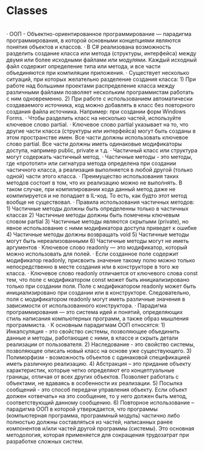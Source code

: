 <h1>
  Classes
 </h1>
 <div>
  <br>
· ООП - Объектно-ориентированное программирование — парадигма программирования, в которой основными концепциями являются понятия объектов и классов. 
· В C# реализована возможность разделить создание класса или метода (структуры, интерфейса) между двумя или более исходными файлами или модулями. Каждый исходный файл содержит определение типа или метода, и все части объединяются при компиляции приложения. 
· Существует несколько ситуаций, при которых желательно разделение создания класса:  
1) При работе над большими проектами распределение класса между различными файлами позволяет нескольким программистам работать с ним одновременно. 
2) При работе с использованием автоматически создаваемого источника, код можно добавлять в класс без повторного создания файла источника. Например: при создании форм Windows Forms.  
· Чтобы разделить класс на несколько частей, используйте ключевое слово partial. 
· Ключевое слово partial указывает на то, что другие части класса (структуры или интерфейса) могут быть созданы в этом пространстве имен. Все части должны использовать ключевое слово partial. Все части должны иметь одинаковые модификаторы доступа, например public, private и т.д. 
· Частичный класс или структура могут содержать частичный метод. 
· Частичные методы - это методы, где «прототип» или сигнатура метода определена при создании частичного класса, а реализация выполняется в любой другой (только одной) части этого класса. 
· Преимущество использования таких методов состоит в том, что их реализацию можно не выполнять. В таком случае, при компилировании кода данный метод даже не компилируется и не попадает в IL-код.  То есть, как будто этот метод вообще не существовал. 
· Правила использования частичных методов: 
1) Частичные методы должны быть определенны только в частичных классах 
2) Частичные методы должны быть помечены ключевым словом partial 
3) Частичные методы являются скрытыми (private), но явное использование с ними модификатора доступа приведет к ошибке 
4) Частичные методы должны возвращать void 
5) Частичные методы могут быть нереализованными  
6) Частичные методы могут не иметь аргументов 
· Ключевое слово readonly — это модификатор, который можно использовать для полей. 
· Если созданное поле содержит модификатор readonly, присвоить значение такому полю можно только непосредственно в месте создания или в конструкторе в того же класса. 
· Ключевое слово readonly отличается от ключевого слова const тем, что поле с модификатором const может быть инициализировано только при создании поля. Поле с модификатором readonly может быть инициализировано при создании или в конструкторе. Следовательно, поля с модификатором readonly могут иметь различные значения в зависимости от использованного конструктора.  
· Парадигма программирования — это система идей и понятий, определяющих стиль написания компьютерных программ, а также образ мышления программиста. 
· К основным парадигмам ООП относятся: 
1) Инкапсуляция - это свойство системы, позволяющее объединить данные и методы, работающие с ними, в классе и скрыть детали реализации от пользователя. 
2) Наследование - это свойство системы, позволяющее описать новый класс на основе уже существующего. 
3) Полиморфизм - возможность объектов с одинаковой спецификацией иметь различную реализацию. 
4) Абстракция – это придание объекту характеристик, которые четко определяют его концептуальные границы, отличая от всех других объектов. Позволяет работать с объектами, не вдаваясь в особенности их реализации. 
5) Посылка сообщений - это способ передачи управления объекту. Если объект должен «отвечать» на это сообщение, то у него должен быть метод, соответствующий данному сообщению. 
6) Повторное использование – парадигма ООП в которой утверждается, что программы (компьютерная программа, программный модуль) частично либо полностью должны составляться из частей, написанных ранее компонентов и/или частей другой программы (системы). Это основная методология, которая применяется для сокращения трудозатрат при разработке сложных систем.
  </br >
</div>
